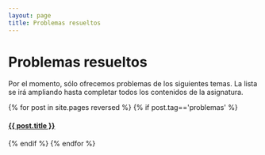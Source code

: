 ```yaml
---
layout: page
title: Problemas resueltos
---
```


# Problemas resueltos

Por el momento, sólo ofrecemos problemas de los siguientes temas. La lista se irá ampliando hasta completar todos los contenidos de la asignatura.

{% for post in site.pages reversed %}
{% if post.tag=='problemas' %}
#### <a href="{{ post.url }}">{{ post.title }}</a>
{% endif %}
{% endfor %}
